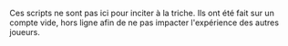 Ces scripts ne sont pas ici pour inciter à la triche.
Ils ont été fait sur un compte vide, hors ligne afin de ne pas impacter l'expérience des autres joueurs.
